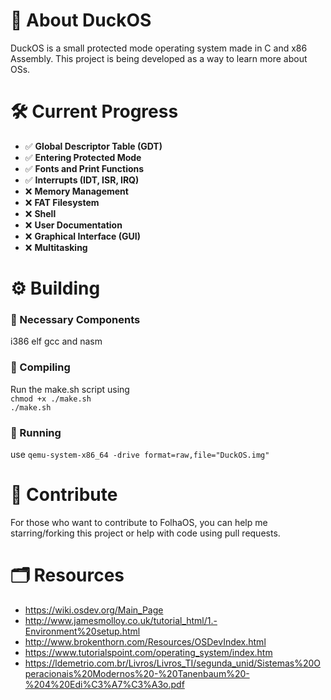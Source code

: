 # 🦆 About DuckOS
DuckOS is a small protected mode operating system made in C and x86 Assembly. This project is being developed as a way to learn more about OSs.

# 🛠️ Current Progress
- ✅ **Global Descriptor Table (GDT)**
- ✅ **Entering Protected Mode**
- ✅ **Fonts and Print Functions**
- ✅ **Interrupts (IDT, ISR, IRQ)**
- ❌ **Memory Management**
- ❌ **FAT Filesystem**
- ❌ **Shell**
- ❌ **User Documentation**
- ❌ **Graphical Interface (GUI)**
- ❌ **Multitasking**

# ⚙️ Building
### 🧰 Necessary Components
i386 elf gcc and nasm
### 📄 Compiling
Run the make.sh script using <br /> `chmod +x ./make.sh` <br /> `./make.sh`
### 🚀 Running
use `qemu-system-x86_64 -drive format=raw,file="DuckOS.img"`

# 🤝 Contribute
For those who want to contribute to FolhaOS, you can help me starring/forking this project or help with code using pull requests.

# 🗂️ Resources
- https://wiki.osdev.org/Main_Page
- http://www.jamesmolloy.co.uk/tutorial_html/1.-Environment%20setup.html
- http://www.brokenthorn.com/Resources/OSDevIndex.html
- https://www.tutorialspoint.com/operating_system/index.htm
- https://ldemetrio.com.br/Livros/Livros_TI/segunda_unid/Sistemas%20Operacionais%20Modernos%20-%20Tanenbaum%20-%204%20Edi%C3%A7%C3%A3o.pdf
